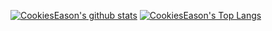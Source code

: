 [GITHUB_PROFILE]: https://github.com/CookiesEason
[GITHUB_STATS_SRC]: https://github-readme-stats.vercel.app/api?username=CookiesEason&show_icons=true&theme=dark
[GITHUB_LANG_SRC]: https://github-readme-stats.vercel.app/api/top-langs/?username=CookiesEason&layout=compact&theme=dark&count_private=true&hide=javascript
[![CookiesEason's github stats][GITHUB_STATS_SRC]][GITHUB_PROFILE]
[![CookiesEason's Top Langs][GITHUB_LANG_SRC]][GITHUB_PROFILE]

